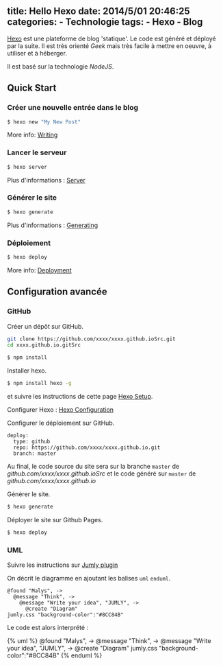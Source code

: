 title: Hello Hexo
date: 2014/5/01 20:46:25
categories:
	- Technologie
tags:
	- Hexo
	- Blog
---

[Hexo](http://hexo.io/) est une plateforme de blog 'statique'.
Le code est généré et déployé par la suite. Il est très orienté *Geek* mais très facile à mettre en oeuvre, à utiliser et à héberger.

Il est basé sur la technologie *NodeJS*.

## Quick Start

### Créer une nouvelle entrée dans le blog

``` bash
$ hexo new "My New Post"
```

More info: [Writing](http://hexo.io/docs/writing.html)

### Lancer le serveur

``` bash
$ hexo server
```

Plus d'informations : [Server](http://hexo.io/docs/server.html)

### Générer le site

``` bash
$ hexo generate
```

Plus d'informations : [Generating](http://hexo.io/docs/generating.html)

### Déploiement

``` bash
$ hexo deploy
```

More info: [Deployment](http://hexo.io/docs/deployment.html)

## Configuration avancée

### GitHub

Créer un dépôt sur GitHub.
``` bash
git clone https://github.com/xxxx/xxxx.github.ioSrc.git
cd xxxx.github.io.gitSrc
```

``` bash
$ npm install
```

Installer hexo.
``` bash
$ npm install hexo -g
```
et suivre les instructions de cette page [Hexo Setup](http://hexo.io/docs/setup.html).

Configurer Hexo : [Hexo Configuration](http://hexo.io/docs/configuration.html)

 Configurer le déploiement sur GitHub.

```
deploy:
  type: github
  repo: https://github.com/xxxx/xxxx.github.io.git
  branch: master
```
Au final, le code source du site sera sur la branche `master` de *github.com/xxxx/xxxx.github.ioSrc* et le code généré sur `master` de *github.com/xxxx/xxxx.github.io*

Générer le site.
``` bash
$ hexo generate
```

Déployer le site sur Github Pages.
``` bash
$ hexo deploy
```

### UML

Suivre les instructions sur [Jumly plugin](https://github.com/akfish/hexo-tag-uml)

On décrit le diagramme en ajoutant les balises `uml` `enduml`.

```
@found "Malys", ->
  @message "Think", ->
    @message "Write your idea", "JUMLY", ->
      @create "Diagram"
jumly.css "background-color":"#8CC84B"
```
Le code est alors interprété :

{% uml %}
@found "Malys", ->
  @message "Think", ->
    @message "Write your idea", "JUMLY", ->
      @create "Diagram"
jumly.css "background-color":"#8CC84B"
{% enduml %}
